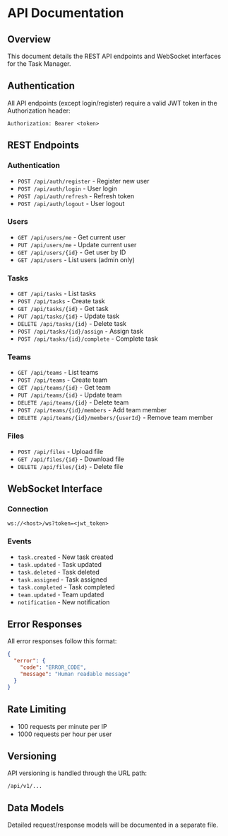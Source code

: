 # API Documentation

## Overview
This document details the REST API endpoints and WebSocket interfaces for the Task Manager.

## Authentication
All API endpoints (except login/register) require a valid JWT token in the Authorization header:
```
Authorization: Bearer <token>
```

## REST Endpoints

### Authentication
- `POST /api/auth/register` - Register new user
- `POST /api/auth/login` - User login
- `POST /api/auth/refresh` - Refresh token
- `POST /api/auth/logout` - User logout

### Users
- `GET /api/users/me` - Get current user
- `PUT /api/users/me` - Update current user
- `GET /api/users/{id}` - Get user by ID
- `GET /api/users` - List users (admin only)

### Tasks
- `GET /api/tasks` - List tasks
- `POST /api/tasks` - Create task
- `GET /api/tasks/{id}` - Get task
- `PUT /api/tasks/{id}` - Update task
- `DELETE /api/tasks/{id}` - Delete task
- `POST /api/tasks/{id}/assign` - Assign task
- `POST /api/tasks/{id}/complete` - Complete task

### Teams
- `GET /api/teams` - List teams
- `POST /api/teams` - Create team
- `GET /api/teams/{id}` - Get team
- `PUT /api/teams/{id}` - Update team
- `DELETE /api/teams/{id}` - Delete team
- `POST /api/teams/{id}/members` - Add team member
- `DELETE /api/teams/{id}/members/{userId}` - Remove team member

### Files
- `POST /api/files` - Upload file
- `GET /api/files/{id}` - Download file
- `DELETE /api/files/{id}` - Delete file

## WebSocket Interface

### Connection
```
ws://<host>/ws?token=<jwt_token>
```

### Events
- `task.created` - New task created
- `task.updated` - Task updated
- `task.deleted` - Task deleted
- `task.assigned` - Task assigned
- `task.completed` - Task completed
- `team.updated` - Team updated
- `notification` - New notification

## Error Responses
All error responses follow this format:
```json
{
  "error": {
    "code": "ERROR_CODE",
    "message": "Human readable message"
  }
}
```

## Rate Limiting
- 100 requests per minute per IP
- 1000 requests per hour per user

## Versioning
API versioning is handled through the URL path:
```
/api/v1/...
```

## Data Models
Detailed request/response models will be documented in a separate file. 